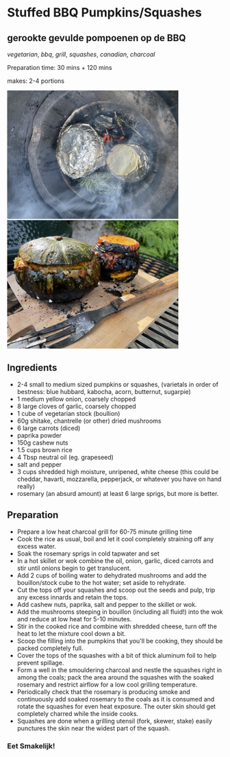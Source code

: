 # Stuffed BBQ Pumpkins/Squashes
## gerookte gevulde pompoenen op de BBQ
_vegetarian_, _bbq_, _grill_, _squashes_, _canadian_, _charcoal_

Preparation time: 30 mins + 120 mins  

makes: 2-4 portions  

<img src="images/squash1.jpg" width="400">  
<img src="images/squash2.jpg" width="400">  

## Ingredients
* 2-4 small to medium sized pumpkins or squashes, (varietals in order of bestness: blue hubbard, kabocha, acorn, butternut, sugarpie)
* 1 medium yellow onion, coarsely chopped
* 8 large cloves of garlic, coarsely chopped
* 1 cube of vegetarian stock (boullion)
* 60g shitake, chantrelle (or other) dried mushrooms
* 6 large carrots (diced)
* paprika powder
* 150g cashew nuts
* 1.5 cups brown rice
* 4 Tbsp neutral oil (eg. grapeseed)
* salt and pepper
* 3 cups shredded high moisture, unripened, white cheese (this could be cheddar, havarti, mozzarella, pepperjack, or whatever you have on hand really)
* rosemary (an absurd amount) at least 6 large sprigs, but more is better.


## Preparation
* Prepare a low heat charcoal grill for 60-75 minute grilling time
* Cook the rice as usual, boil  and let it cool completely straining off any excess water. 
* Soak the rosemary sprigs in cold tapwater and set
* In a hot skillet or wok combine the oil, onion, garlic, diced carrots and stir until onions begin to get translucent.
* Add 2 cups of boiling water to dehydrated mushrooms and add the bouillon/stock cube to the hot water; set aside to rehydrate.
* Cut the tops off your squashes and scoop out the seeds and pulp, trip any excess innards and retain the tops.
* Add cashew nuts, paprika, salt and pepper to the skillet or wok.
* Add the mushrooms steeping in bouillon (including all fluid!) into the wok and reduce at low heat for 5-10 minutes.
* Stir in the cooked rice and combine with shredded cheese, turn off the heat to let the mixture cool down a bit.
* Scoop the filling into the pumpkins that you'll be cooking, they should be packed completely full.
* Cover the tops of the squashes with a bit of thick aluminum foil to help prevent spillage.
* Form a well in the smouldering charcoal and nestle the squashes right in among the coals; pack the area around the squashes with the soaked rosemary and restrict airflow for a low cool grilling temperature.
* Periodically check that the rosemary is producing smoke and continuously add soaked rosemary to the coals as it is consumed and rotate the squashes for even heat exposure. The outer skin should get completely charred while the inside cooks.
* Squashes are done when a grilling utensil (fork, skewer, stake) easily punctures the skin near the widest part of the squash. 

### Eet Smakelijk!